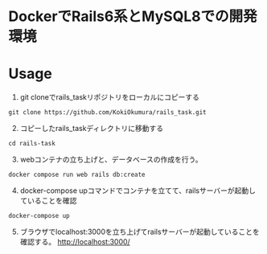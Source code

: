 # DockerでRails6系とMySQL8での開発環境


# Usage

1. git cloneでrails_taskリポジトリをローカルにコピーする

```
git clone https://github.com/KokiOkumura/rails_task.git
```
2. コピーしたrails_taskディレクトリに移動する

```
cd rails-task
```
3. webコンテナの立ち上げと、データベースの作成を行う。

```
docker compose run web rails db:create
```
4. docker-compose upコマンドでコンテナを立てて、railsサーバーが起動していることを確認
```
docker-compose up
```
5. ブラウザでlocalhost:3000を立ち上げてrailsサーバーが起動していることを確認する。
[http://localhost:3000/](http://localhost:3000/)
